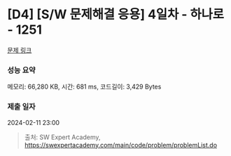 # [D4] [S/W 문제해결 응용] 4일차 - 하나로 - 1251 

[문제 링크](https://swexpertacademy.com/main/code/problem/problemDetail.do?contestProbId=AV15StKqAQkCFAYD) 

### 성능 요약

메모리: 66,280 KB, 시간: 681 ms, 코드길이: 3,429 Bytes

### 제출 일자

2024-02-11 23:00



> 출처: SW Expert Academy, https://swexpertacademy.com/main/code/problem/problemList.do